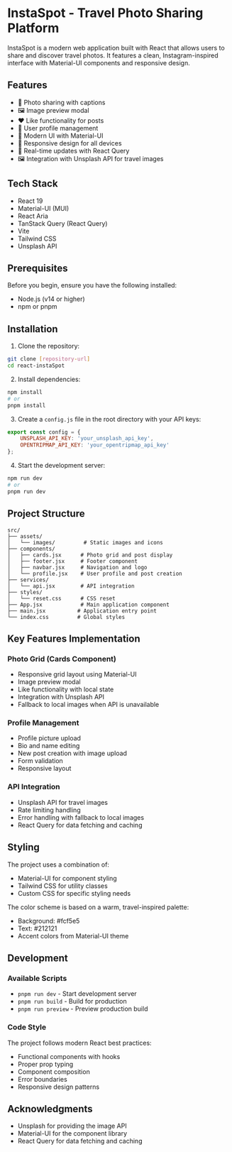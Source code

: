 # InstaSpot - Travel Photo Sharing Platform

InstaSpot is a modern web application built with React that allows users to share and discover travel photos. It features a clean, Instagram-inspired interface with Material-UI components and responsive design.

## Features

- 📸 Photo sharing with captions
- 🖼️ Image preview modal
- ❤️ Like functionality for posts
- 👤 User profile management
- 🎨 Modern UI with Material-UI
- 📱 Responsive design for all devices
- 🔄 Real-time updates with React Query
- 🖼️ Integration with Unsplash API for travel images

## Tech Stack

- React 19
- Material-UI (MUI)
- React Aria
- TanStack Query (React Query)
- Vite
- Tailwind CSS
- Unsplash API

## Prerequisites

Before you begin, ensure you have the following installed:
- Node.js (v14 or higher)
- npm or pnpm

## Installation

1. Clone the repository:
```bash
git clone [repository-url]
cd react-instaSpot
```

2. Install dependencies:
```bash
npm install
# or
pnpm install
```

3. Create a `config.js` file in the root directory with your API keys:
```javascript
export const config = {
    UNSPLASH_API_KEY: 'your_unsplash_api_key',
    OPENTRIPMAP_API_KEY: 'your_opentripmap_api_key'
};
```

4. Start the development server:
```bash
npm run dev
# or
pnpm run dev
```

## Project Structure

```
src/
├── assets/
│   └── images/         # Static images and icons
├── components/
│   ├── cards.jsx      # Photo grid and post display
│   ├── footer.jsx     # Footer component
│   ├── navbar.jsx     # Navigation and logo
│   └── profile.jsx    # User profile and post creation
├── services/
│   └── api.jsx        # API integration
├── styles/
│   └── reset.css      # CSS reset
├── App.jsx            # Main application component
├── main.jsx          # Application entry point
└── index.css         # Global styles

```

## Key Features Implementation

### Photo Grid (Cards Component)
- Responsive grid layout using Material-UI
- Image preview modal
- Like functionality with local state
- Integration with Unsplash API
- Fallback to local images when API is unavailable

### Profile Management
- Profile picture upload
- Bio and name editing
- New post creation with image upload
- Form validation
- Responsive layout

### API Integration
- Unsplash API for travel images
- Rate limiting handling
- Error handling with fallback to local images
- React Query for data fetching and caching

## Styling

The project uses a combination of:
- Material-UI for component styling
- Tailwind CSS for utility classes
- Custom CSS for specific styling needs

The color scheme is based on a warm, travel-inspired palette:
- Background: #fcf5e5
- Text: #212121
- Accent colors from Material-UI theme

## Development

### Available Scripts

- `pnpm run dev` - Start development server
- `pnpm run build` - Build for production
- `pnpm run preview` - Preview production build

### Code Style

The project follows modern React best practices:
- Functional components with hooks
- Proper prop typing
- Component composition
- Error boundaries
- Responsive design patterns

## Acknowledgments

- Unsplash for providing the image API
- Material-UI for the component library
- React Query for data fetching and caching
